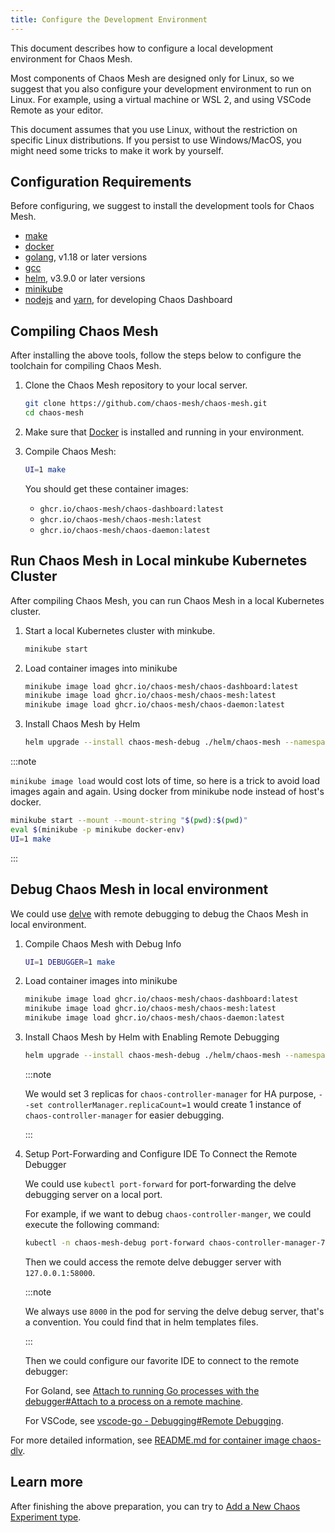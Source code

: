 ```yaml
---
title: Configure the Development Environment
---
```


This document describes how to configure a local development environment for Chaos Mesh.

Most components of Chaos Mesh are designed only for Linux, so we suggest that you also configure your development environment to run on Linux. For example, using a virtual machine or WSL 2, and using VSCode Remote as your editor.

This document assumes that you use Linux, without the restriction on specific Linux distributions. If you persist to use Windows/MacOS, you might need some tricks to make it work by yourself.

## Configuration Requirements

Before configuring, we suggest to install the development tools for Chaos Mesh.

- [make](https://www.gnu.org/software/make/)
- [docker](https://docs.docker.com/install/)
- [golang](https://go.dev/doc/install), v1.18 or later versions
- [gcc](https://gcc.gnu.org/)
- [helm](https://helm.sh/), v3.9.0 or later versions
- [minikube](https://minikube.sigs.k8s.io/docs/start/)
- [nodejs](https://nodejs.org/en/) and [yarn](https://yarnpkg.com/lang/en/), for developing Chaos Dashboard

## Compiling Chaos Mesh

After installing the above tools, follow the steps below to configure the toolchain for compiling Chaos Mesh.

1. Clone the Chaos Mesh repository to your local server.

   ```bash
   git clone https://github.com/chaos-mesh/chaos-mesh.git
   cd chaos-mesh
   ```

2. Make sure that [Docker](https://docs.docker.com/install/) is installed and running in your environment.

3. Compile Chaos Mesh:

   ```bash
   UI=1 make
   ```

   You should get these container images:

   - `ghcr.io/chaos-mesh/chaos-dashboard:latest`
   - `ghcr.io/chaos-mesh/chaos-mesh:latest`
   - `ghcr.io/chaos-mesh/chaos-daemon:latest`

## Run Chaos Mesh in Local minkube Kubernetes Cluster

After compiling Chaos Mesh, you can run Chaos Mesh in a local Kubernetes cluster.

1. Start a local Kubernetes cluster with minkube.

   ```bash
   minikube start
   ```

2. Load container images into minikube

   ```bash
   minikube image load ghcr.io/chaos-mesh/chaos-dashboard:latest
   minikube image load ghcr.io/chaos-mesh/chaos-mesh:latest
   minikube image load ghcr.io/chaos-mesh/chaos-daemon:latest
   ```

3. Install Chaos Mesh by Helm

   ```bash
   helm upgrade --install chaos-mesh-debug ./helm/chaos-mesh --namespace=chaos-mesh-debug --create-namespace
   ```

:::note

`minikube image load` would cost lots of time, so here is a trick to avoid load images again and again. Using docker from minikube node instead of host's docker.

```bash
minikube start --mount --mount-string "$(pwd):$(pwd)"
eval $(minikube -p minikube docker-env)
UI=1 make
```

:::

## Debug Chaos Mesh in local environment

We could use [delve](https://github.com/go-delve/delve) with remote debugging to debug the Chaos Mesh in local environment.

1. Compile Chaos Mesh with Debug Info

   ```bash
   UI=1 DEBUGGER=1 make
   ```

2. Load container images into minikube

   ```bash
   minikube image load ghcr.io/chaos-mesh/chaos-dashboard:latest
   minikube image load ghcr.io/chaos-mesh/chaos-mesh:latest
   minikube image load ghcr.io/chaos-mesh/chaos-daemon:latest
   ```

3. Install Chaos Mesh by Helm with Enabling Remote Debugging

   ```bash
   helm upgrade --install chaos-mesh-debug ./helm/chaos-mesh --namespace=chaos-mesh-debug --create-namespace --set chaosDlv.enable=true --set controllerManager.replicaCount=1
   ```

   :::note

   We would set 3 replicas for `chaos-controller-manager` for HA purpose, `--set controllerManager.replicaCount=1` would create 1 instance of `chaos-controller-manager` for easier debugging.

   :::

4. Setup Port-Forwarding and Configure IDE To Connect the Remote Debugger

   We could use `kubectl port-forward` for port-forwarding the delve debugging server on a local port.

   For example, if we want to debug `chaos-controller-manger`, we could execute the following command:

   ```bash
   kubectl -n chaos-mesh-debug port-forward chaos-controller-manager-766dc8488d-7n5bq 58000:8000
   ```

   Then we could access the remote delve debugger server with `127.0.0.1:58000`.

   :::note

   We always use `8000` in the pod for serving the delve debug server, that's a convention. You could find that in helm templates files.

   :::

   Then we could configure our favorite IDE to connect to the remote debugger:

   For Goland, see [Attach to running Go processes with the debugger#Attach to a process on a remote machine](https://www.jetbrains.com/help/go/attach-to-running-go-processes-with-debugger.html#attach-to-a-process-on-a-remote-machine).

   For VSCode, see [vscode-go - Debugging#Remote Debugging](https://github.com/golang/vscode-go/blob/master/docs/debugging.md#remote-debugging).

For more detailed information, see [README.md for container image chaos-dlv](https://github.com/chaos-mesh/chaos-mesh/blob/master/images/chaos-dlv/README.md).

## Learn more

After finishing the above preparation, you can try to [Add a New Chaos Experiment type](add-new-chaos-experiment-type.md).

